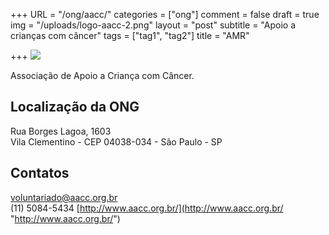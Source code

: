 +++
URL = "/ong/aacc/"
categories = ["ong"]
comment = false
draft = true
img = "/uploads/logo-aacc-2.png"
layout = "post"
subtitle = "Apoio a crianças com câncer"
tags = ["tag1", "tag2"]
title = "AMR"

+++
![](/uploads/logo-aacc-2.png)

Associação de Apoio a Criança com Câncer.

## Localização da ONG

Rua Borges Lagoa, 1603  
Vila Clementino - CEP 04038-034 - São Paulo - SP

## Contatos

voluntariado@aacc.org.br  
(11) 5084-5434
[http://www.aacc.org.br/](http://www.aacc.org.br/ "http://www.aacc.org.br/")